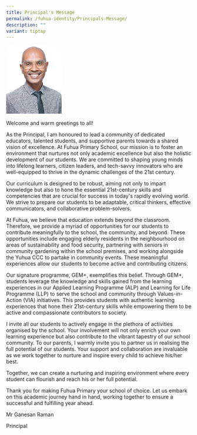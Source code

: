 ```yaml
---
title: Principal's Message
permalink: /fuhua-identity/Principals-Message/
description: ""
variant: tiptap
---
```

<p></p>
<div class="isomer-image-wrapper">
<img style="width: 30%;" height="auto" width="100%" alt="" src="/images/Picture1.jpg">
</div>
<p>Welcome and warm greetings to all!</p>
<p>As the Principal, I am honoured to lead a community of dedicated educators,
talented students, and supportive parents towards a shared vision of excellence.
At Fuhua Primary School, our mission is to foster an environment that nurtures
not only academic excellence but also the holistic development of our students.
We are committed to shaping young minds into lifelong learners, citizen
leaders, and tech-savvy innovators who are well-equipped to thrive in the
dynamic challenges of the 21st century.</p>
<p>Our curriculum is designed to be robust, aiming not only to impart knowledge
but also to hone the essential 21st-century skills and competencies that
are crucial for success in today's rapidly evolving world. We strive to
prepare our students to be adaptable, critical thinkers, effective communicators,
and collaborative problem-solvers.</p>
<p>At Fuhua, we believe that education extends beyond the classroom. Therefore,
we provide a myriad of opportunities for our students to contribute meaningfully
to the school, the community, and beyond. These opportunities include engaging
elderly residents in the neighbourhood on areas of sustainability and food
security, partnering with seniors in community gardening within the school
premises, and working alongside the Yuhua CCC to partake in community events.
These meaningful experiences allow our students to become active and contributing
citizens.</p>
<p>Our signature programme, GEM+, exemplifies this belief. Through GEM+,
students leverage the knowledge and skills gained from the learning experiences
in our Applied Learning Programme (ALP) and Learning for Life Programme
(LLP) to serve the school and community through Values-in-Action (VIA)
initiatives. This provides students with authentic learning experiences
that hone their 21st-century skills while empowering them to be active
and compassionate contributors to society.</p>
<p>I invite all our students to actively engage in the plethora of activities
organised by the school. Your involvement will not only enrich your own
learning experience but also contribute to the vibrant tapestry of our
school community. To our parents, I warmly invite you to partner us in
realising the full potential of our students. Your support and collaboration
are invaluable as we work together to nurture and inspire every child to
achieve his/her best.</p>
<p>Together, we can create a nurturing and inspiring environment where every
student can flourish and reach his or her full potential.</p>
<p>Thank you for making Fuhua Primary your school of choice. Let us embark
on this academic journey hand in hand, working together to ensure a successful
and fulfilling year ahead.</p>
<p>Mr Ganesan Raman&nbsp;</p>
<p>Principal</p>